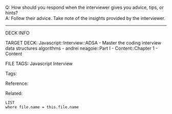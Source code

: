 Q: How should you respond when the interviewer gives you advice, tips, or hints?  
A: Follow their advice. Take note of the insights provided by the interviewer.
<!--ID: 1690032124050-->

---

DECK INFO

TARGET DECK: Javascript::Interview::ADSA - Master the coding interview data structures algorithms - andrei neagoie::Part I - Content::Chapter 1 - Content

FILE TAGS: Javascript Interview

Tags:

Reference:

Related:

```dataview
LIST
where file.name = this.file.name
```
